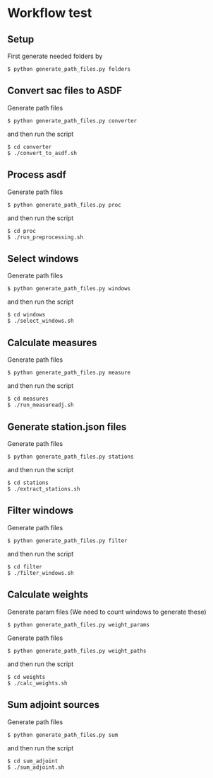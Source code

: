 # Workflow test

## Setup

First generate needed folders by

	$ python generate_path_files.py folders


## Convert sac files to ASDF

Generate path files

	$ python generate_path_files.py converter


and then run the script

	$ cd converter
	$ ./convert_to_asdf.sh

## Process asdf

Generate path files

	$ python generate_path_files.py proc


and then run the script

	$ cd proc
	$ ./run_preprocessing.sh


## Select windows


Generate path files

	$ python generate_path_files.py windows

and then run the script

	$ cd windows
	$ ./select_windows.sh


## Calculate measures


Generate path files

	$ python generate_path_files.py measure

and then run the script

	$ cd measures
	$ ./run_measureadj.sh


## Generate station.json files


Generate path files

	$ python generate_path_files.py stations

and then run the script

	$ cd stations
	$ ./extract_stations.sh


## Filter windows


Generate path files

	$ python generate_path_files.py filter

and then run the script

	$ cd filter
	$ ./filter_windows.sh


## Calculate weights


Generate param files (We need to count windows to generate these)

	$ python generate_path_files.py weight_params

Generate path files

	$ python generate_path_files.py weight_paths


and then run the script

	$ cd weights
	$ ./calc_weights.sh


## Sum adjoint sources


Generate path files

	$ python generate_path_files.py sum

and then run the script

	$ cd sum_adjoint
	$ ./sum_adjoint.sh
